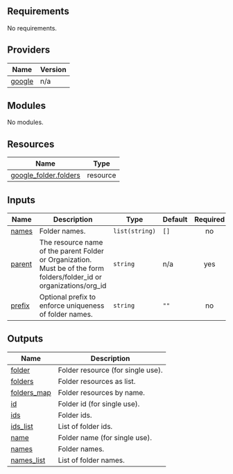 <!-- BEGIN_TF_DOCS -->
## Requirements

No requirements.

## Providers

| Name | Version |
|------|---------|
| <a name="provider_google"></a> [google](#provider\_google) | n/a |

## Modules

No modules.

## Resources

| Name | Type |
|------|------|
| [google_folder.folders](https://registry.terraform.io/providers/hashicorp/google/latest/docs/resources/folder) | resource |

## Inputs

| Name | Description | Type | Default | Required |
|------|-------------|------|---------|:--------:|
| <a name="input_names"></a> [names](#input\_names) | Folder names. | `list(string)` | `[]` | no |
| <a name="input_parent"></a> [parent](#input\_parent) | The resource name of the parent Folder or Organization. Must be of the form folders/folder\_id or organizations/org\_id | `string` | n/a | yes |
| <a name="input_prefix"></a> [prefix](#input\_prefix) | Optional prefix to enforce uniqueness of folder names. | `string` | `""` | no |

## Outputs

| Name | Description |
|------|-------------|
| <a name="output_folder"></a> [folder](#output\_folder) | Folder resource (for single use). |
| <a name="output_folders"></a> [folders](#output\_folders) | Folder resources as list. |
| <a name="output_folders_map"></a> [folders\_map](#output\_folders\_map) | Folder resources by name. |
| <a name="output_id"></a> [id](#output\_id) | Folder id (for single use). |
| <a name="output_ids"></a> [ids](#output\_ids) | Folder ids. |
| <a name="output_ids_list"></a> [ids\_list](#output\_ids\_list) | List of folder ids. |
| <a name="output_name"></a> [name](#output\_name) | Folder name (for single use). |
| <a name="output_names"></a> [names](#output\_names) | Folder names. |
| <a name="output_names_list"></a> [names\_list](#output\_names\_list) | List of folder names. |
<!-- END_TF_DOCS -->